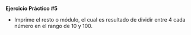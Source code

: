 **Ejercicio Práctico #5**

- Imprime el resto o módulo, el cual es resultado de dividir entre 4 cada número en el rango de 10 y 100.


